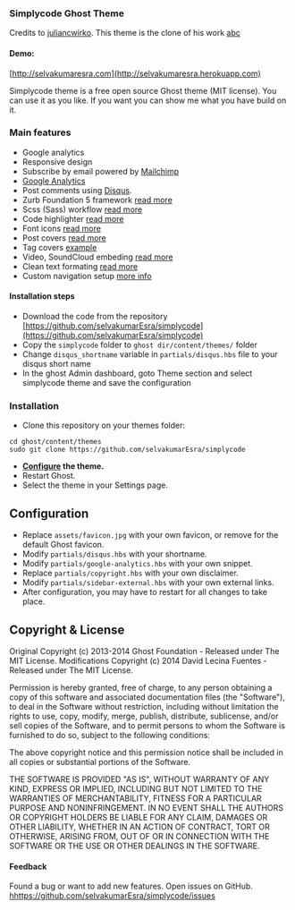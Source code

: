 ### Simplycode Ghost Theme

Credits to [juliancwirko](https://github.com/juliancwirko). This theme is the clone of his work
[abc](https://github.com/juliancwirko/abc)


#### Demo:
[http://selvakumaresra.com](http://selvakumaresra.herokuapp.com)

Simplycode theme is a free open source Ghost theme (MIT license).
You can use it as you like. If you want you can show me what you have build on it.


### Main features

* Google analytics
* Responsive design
* Subscribe by email powered by [Mailchimp](http://mailchimp.com/)
* [Google Analytics](http://www.google.com/analytics/)
* Post comments using [Disqus](http://disqus.com/).
* Zurb Foundation 5 framework [read more](http://abc.pxt.be/zurb-foundation-5/)
* Scss (Sass) workflow [read more](http://abc.pxt.be/scss-workflow/)
* Code highlighter [read more](http://abc.pxt.be/code-highlighter/)
* Font icons [read more](http://abc.pxt.be/font-icons-to-use/)
* Post covers [read more](http://abc.pxt.be/post-with-image-cover/)
* Tag covers [example](http://abc.pxt.be/tag/getting-started/)
* Video, SoundCloud embeding [read more](http://abc.pxt.be/video-soundcloud/)
* Clean text formating [read more](http://abc.pxt.be/welcome-to-ghost/)
* Custom navigation setup [more info](https://blog.ghost.org/navigation/)


#### Installation steps

* Download the code from the repository [https://github.com/selvakumarEsra/simplycode](https://github.com/selvakumarEsra/simplycode)
* Copy the `simplycode` folder to `ghost dir/content/themes/` folder
* Change `disqus_shortname` variable in `partials/disqus.hbs` file to your disqus short name
* In the ghost Admin dashboard, goto Theme section and select simplycode theme and save the configuration

### Installation

* Clone this repository on your themes folder:

```
cd ghost/content/themes
sudo git clone https://github.com/selvakumarEsra/simplycode
```

* **[Configure](#configuration) the theme.**
* Restart Ghost.
* Select the theme in your Settings page.

## Configuration

* Replace `assets/favicon.jpg` with your own favicon, or remove for the default Ghost favicon.
* Modify `partials/disqus.hbs` with your shortname.
* Modify `partials/google-analytics.hbs` with your own snippet.
* Replace `partials/copyright.hbs` with your own disclaimer.
* Modify `partials/sidebar-external.hbs` with your own external links.
* After configuration, you may have to restart for all changes to take place.

## Copyright & License

Original Copyright (c) 2013-2014 Ghost Foundation - Released under The MIT License.
Modifications Copyright (c) 2014 David Lecina Fuentes - Released under The MIT License.

Permission is hereby granted, free of charge, to any person obtaining a copy of this software and associated documentation files (the "Software"), to deal in the Software without restriction, including without limitation the rights to use, copy, modify, merge, publish, distribute, sublicense, and/or sell copies of the Software, and to permit persons to whom the Software is furnished to do so, subject to the following conditions:

The above copyright notice and this permission notice shall be included in all copies or substantial portions of the Software.

THE SOFTWARE IS PROVIDED "AS IS", WITHOUT WARRANTY OF ANY KIND, EXPRESS OR IMPLIED, INCLUDING BUT NOT LIMITED TO THE WARRANTIES OF MERCHANTABILITY, FITNESS FOR A PARTICULAR PURPOSE AND
NONINFRINGEMENT. IN NO EVENT SHALL THE AUTHORS OR COPYRIGHT HOLDERS BE LIABLE FOR ANY CLAIM, DAMAGES OR OTHER LIABILITY, WHETHER IN AN ACTION OF CONTRACT, TORT OR OTHERWISE, ARISING FROM, OUT OF OR IN CONNECTION WITH THE SOFTWARE OR THE USE OR OTHER DEALINGS IN THE SOFTWARE.

#### Feedback

Found a bug or want to add new features. Open issues on GitHub.
[hhttps://github.com/selvakumarEsra/simplycode/issues](https://github.com/selvakumarEsra/simplycode/issues)
